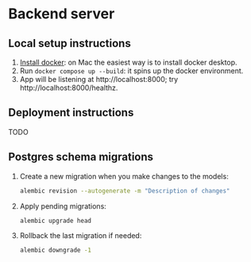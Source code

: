# Backend server

## Local setup instructions

1. [Install docker](https://docs.docker.com/get-started/get-docker/): on Mac the easiest way is to install docker desktop.
1. Run `docker compose up --build`: it spins up the docker environment.
1. App will be listening at http://localhost:8000; try http://localhost:8000/healthz.

## Deployment instructions

TODO

## Postgres schema migrations

1. Create a new migration when you make changes to the models:
   ```bash
   alembic revision --autogenerate -m "Description of changes"
   ```

2. Apply pending migrations:
   ```bash
   alembic upgrade head
   ```

3. Rollback the last migration if needed:
   ```bash
   alembic downgrade -1
   ```
